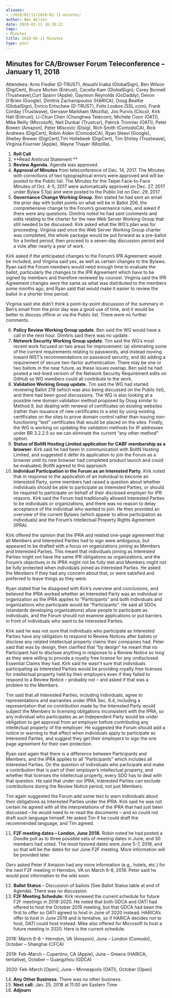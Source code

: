 ```yaml
---
aliases:
- /2018/01/11/2018-01-11-minutes/
author: Ben Wilson
date: 2018-01-11 16:39:23
tags:
- Minutes
title: 2018-01-11 Minutes
type: post
---
```


## Minutes for CA/Browser Forum Teleconference – January 11, 2018

Attendees: Arno Fiedler (D-TRUST), Atsushi Inaba (GlobalSign), Ben Wilson (DigiCert), Bruce Morton (Entrust), Cecelia Kam (GlobalSign); Corey Bonnell (Trustwave),Curt Spann (Apple), Daymion Reynolds (GoDaddy), Devon O’Brien (Google), Dimitris Zacharopoulos (HARICA), Doug Beattie (GlobalSign), Enrico Entschew (D-TRUST), Fotis Loukos (SSL.com), Frank Corday (Trustwave), Gervase Markham (Mozilla), Jos Purvis (Cisco), Kirk Hall (Entrust), Li-Chun Chen (Chunghwa Telecom), Michele Coon (OATI), Mike Reilly (Microsoft), Neil Dunbar (Trustcor), Patrick Tronnier (OATI), Peter Bowen (Amazon), Peter Miscovic (Disig), Rich Smith (ComodoCA), Rick Andrews (DigiCert), Robin Alden (ComodoCA), Ryan Sleevi (Google), Shelley Brewer (DigiCert),Tim Hollebeek (DigiCert), Tim Shirley (Trustwave), Virginia Fournier (Apple), Wayne Thayer (Mozilla).

1. **Roll Call**
1. \*\*Read Antitrust Statement \*\*
1. **Review Agenda.** Agenda was approved.
1. **Approval of Minutes** from teleconference of Dec. 14, 2017. The Minutes with corrections of two typographical errors were approved and will be posted to the Public list. The Minutes for the Taipei Face-to-Face Minutes of Oct. 4-5, 2017 were automatically approved on Dec. 27, 2017 under Bylaw 5.1(a) and were posted to the Public list on Dec. 29, 2017.
1. **Governance Change Working Group.** Ben stated he had sent an email the prior day with bullet points on what will be in Ballot 206, the comprehensive change to the Forum’s governance rules, and asked if there were any questions. Dimitris noted he had sent comments and edits relating to the charter for the new Web Server Working Group that still needed to be discussed. Kirk asked what the WG’s plan was for proceeding. Virginia said once the Web Server Working Group charter was completed, the whole package would be put forward as a pre-ballot for a limited period, then proceed to a seven-day discussion period and a vote after nearly a year of work.

Kirk asked if the anticipated changes to the Forum’s IPR Agreement would be included, and Virginia said yes, as well as certain changes to the Bylaws. Ryan said the Forum members would need enough time to evaluate the ballot, particularly the changes to the IPR Agreement which have to be signed by members and therefore reviewed by counsel. Virginia said the IPR Agreement changes were the same as what was distributed to the members some months ago, and Ryan said that would make it easier to review the ballot in a shorter time period.

Virginia said she didn’t think a point-by-point discussion of the summary in Ben’s email from the prior day was a good use of time, and it would be better to discuss offline or via the Public list. There were no further comments.

6. **Policy Review Working Group update**. Ben said the WG would have a call in the next hour. Dimitris said there was no update.
1. **Network Security Working Group update**. Tim said the WG’s most recent work focused on two areas for improvement: (a) eliminating some of the current requirements relating to passwords, and instead moving toward NIST’s recommendations on password security, and (b) adding a requirement of secure two-factor authentication. There may be one or two ballots in the near future, as these issues overlap. Ben said he had posted a red-lined version of the Network Security Requirement edits on GitHub so WG members could all contribute to the work.
1. **Validation Working Group update.** Tim said the WG had started reviewing Ballot 218 (which was also being discussed on the Public list), and there had been good discussions. The WG is also looking at a possible new domain validation method proposed by Doug similar to Method 9, but dealing with renewal of certificates on existing websites (rather than issuance of new certificates to a site) by using existing certificates on the sites to prove domain control rather than issuing non-functioning “test” certificates that would be placed on the sites. Finally, the WG is working on updating the validation methods for IP addresses under BR 3.2.2.5 so we can eliminate the current “any other method” option.
1. **Status of BoltN Hosting Limited application for CABF membership as a browser**. Kirk said he had been in communication with BoltN Hosting Limited, and suggested it defer its application to join the Forum as a browser until its new browser had completed product launch and could be evaluated; BoltN agreed to this approach.
1. **Individual Participation in the Forum as an Interested Party.** Kirk noted that in response to the application of an individual to become an Interested Party, some members had raised a question about whether individuals should be able to participate as Interested Parties, or should be required to participate on behalf of their disclosed employer for IPR reasons. Kirk said the Forum had traditionally allowed Interested Parties to be individuals or organizations, and there was no reason to delay acceptance of the individual who wanted to join. He then provided an overview of the current Bylaws (which appear to allow participation as individuals) and the Forum’s Intellectual Property Rights Agreement (IPRA).

Kirk offered the opinion that the IPRA and related one-page agreement that all Members and Interested Parties had to sign were ambiguous, but appeared to be drafted with a focus on organizations joining as Members and Interested Parties. This meant that individuals joining as Interested Parties might not have the same IPR obligations as organizations, and the Forum’s objectives in its IPRA might not be fully met and Members might not be fully protected when individuals joined as Interested Parties. He asked the Members if they had any concern about that, or were satisfied and preferred to leave things as they were.

Ryan stated that he disagreed with Kirk’s overview and conclusions, and believed the IPRA worked whether an Interested Party was an individual or organization as the IPRA applies to “Participants” and both individuals and organizations who participate would be “Participants”. He said all SDOs (standards developing organizations) allow people to participate as individuals, and the Forum should not examine applications or put barriers in front of individuals who want to be Interested Parties.

Kirk said he was not sure that individuals who participate as Interested Parties have any obligation to respond to Review Notices after ballots or disclose any related intellectual property claims their companies had. Peter said that was by design, then clarified that “by design” he meant that no Participant had to disclose anything in response to a Review Notice so long as they were willing to provide a royalty free license for any undisclosed Essential Claims they had. Kirk said he wasn’t sure that individuals participating as Interested Parties would be providing royalty free licenses for intellectual property held by their employers even if they failed to respond to a Review Notice – probably not – and asked if that was a problem to the Members.

Tim said that all Interested Parties, including individuals, agree to representations and warranties under IPRA Sec. 6.4, including a representation that no contribution made by the Interested Party would subject the Members to licensing obligations inconsistent with the IPRA, so any individual who participates as an Independent Party would be under obligation to get approval from an employer before contributing any intellectual property of the employer. He suggested the Forum should add a notice or warning to that effect when individuals apply to participate as Interested Parties, and suggest they get their employers to sign the one page agreement for their own protection.

Ryan said again that there is a difference between Participants and Members, and the IPRA applies to all “Participants” which includes all Interested Parties. On the question of individuals who participate and make a contribution that is part of their employer’s intellectual property, and whether that licenses the intellectual property, every SDO has to deal with that question. He said that under our IPRA, Interested Parties can exclude contributions during the Review Notice period, not just Members.

Tim again suggested the Forum add some text to warn individuals about their obligations as Interested Parties under the IPRA. Kirk said he was not certain he agreed with all the interpretations of the IPRA that had just been discussed – he would need to re-read the documents – and so could not draft such language himself. He asked Tim if he could draft the recommended language, and Tim agreed.

11. **F2F meeting dates – London, June 2018.** Robin noted he had posted a Doodle poll as to three possible sets of meeting dates in June, and 30 members had voted. The most favored dates were June 5-7, 2018, and so that will be the dates for our June F2F meeting. More information will be provided later.

Gerv asked Peter if Amazon had any more information (e.g., hotels, etc.) for the next F2F meeting in Herndon, VA on March 6-8, 2018. Peter said he would post information to the wiki soon.

12. **Ballot Status** – Discussion of ballots (See Ballot Status table at end of Agenda). There was no discussion.
01. **F2F Meeting Schedule:** Kirk reviewed the current schedule for future F2F meetings in 2018-2020. He noted that both GDCA and OATI had offered to host the October 2019 meeting, but that GDCA had been the first to offer so OATI agreed to host in June of 2020 instead. HARICA’s offer to host in June 2019 and is tentative, so if HARICA decides not to host, OATI could host instead. Mike also offered for Microsoft to host a future meeting in 2020. Here is the current schedule.

2018: March 6-8 – Herndon, VA (Amazon), June – London (Comodo), October – Shanghai (CFCA)

2019: Feb-March – Cupertino, CA (Apple), June – Greece (HARICA, tentative), October – Guangzhou (GDCA)

2020: Feb-March \[Open\], June – Minneapolis (OATI), October \[Open\]

14. **Any Other Business.** There was no other business.
01. **Next call:** Jan. 25, 2018 at 11:00 am Eastern Time
01. **Adjourn**